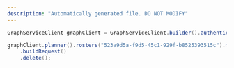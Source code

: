 ```yaml
---
description: "Automatically generated file. DO NOT MODIFY"
---
```

<!-- markdownlint-disable MD041 -->

```java
GraphServiceClient graphClient = GraphServiceClient.builder().authenticationProvider( authProvider ).buildClient();

graphClient.planner().rosters("523a9d5a-f9d5-45c1-929f-b8525393515c").members("5ba84f7a-aa11-4a51-a298-9f2c7ec6bb38")
    .buildRequest()
    .delete();
```

